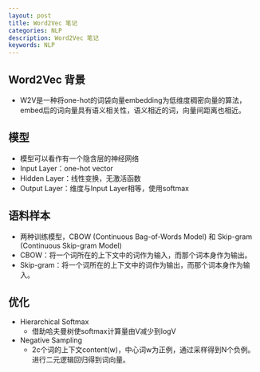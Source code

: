 ```yaml
---
layout: post
title: Word2Vec 笔记
categories: NLP
description: Word2Vec 笔记
keywords: NLP
---
```


## Word2Vec 背景
- W2V是一种将one-hot的词袋向量embedding为低维度稠密向量的算法，embed后的词向量具有语义相关性，语义相近的词，向量间距离也相近。

## 模型
- 模型可以看作有一个隐含层的神经网络
- Input Layer：one-hot vector
- Hidden Layer：线性变换，无激活函数
- Output Layer：维度与Input Layer相等，使用softmax

## 语料样本
- 两种训练模型，CBOW (Continuous Bag-of-Words Model) 和 Skip-gram (Continuous Skip-gram Model)
- CBOW：将一个词所在的上下文中的词作为输入，而那个词本身作为输出。
- Skip-gram：将一个词所在的上下文中的词作为输出，而那个词本身作为输入。

## 优化
- Hierarchical Softmax
  - 借助哈夫曼树使softmax计算量由V减少到logV
- Negative Sampling
  - 2c个词的上下文content(w)，中心词w为正例，通过采样得到N个负例。进行二元逻辑回归得到词向量。
  